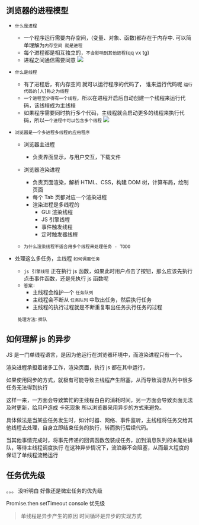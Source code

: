 ## 浏览器的进程模型

- `什么是进程`

  - 一个程序运行需要内存空间，(变量、对象、函数)都存在于内存中. 可以简单理解为`内存空间 就是进程`
  - 每个进程都是相互独立的，`不会影响到其他进程`(qq vx tg)
  - 进程之间通信需要同意
    ![](http://mdrs.yuanjin.tech/img/202208092057573.png)

- `什么是线程`

  - 有了进程后，有内存空间 就可以运行程序的代码了， 谁来运行代码呢 `运行代码的[人]称之为线程`
  - `一个进程至少得有一个线程`，所以在进程开启后自动创建一个线程来运行代码，该线程成为主线程
  - 如果程序需要同时执行多个代码，主线程就会启动更多的线程来执行代码，所以`一个进程中可以包含多个线程`
    ![](http://mdrs.yuanjin.tech/img/202208092108499.png)

- `浏览器是一个多进程多线程的应用程序`

  - 浏览器主进程
    - 负责界面显示，与用户交互，下载文件
  - 浏览器渲染进程

    - 负责页面渲染，解析 HTML、CSS，构建 DOM 树，计算布局，绘制页面
    - 每个 Tab 页都对应一个渲染进程
    - 渲染进程是多线程的
      - GUI 渲染线程
      - JS 引擎线程
      - 事件触发线程
      - 定时触发器线程

  - `为什么渲染线程不适合用多个线程来处理任务 - TODO`

- 处理这么多任务，主线程 `如何调度任务`

  - `js 引擎线程` 正在执行 js 函数，如果此时用户点击了按钮，那么应该先执行点击事件函数，还是先执行 js 函数呢
  - `答案: `
    - 主线程会维护一个 `任务队列`
    - 主线程会不断从 `任务队列` 中取出任务，然后执行任务
    - 主线程的执行过程就是不断重复取出任务执行任务的过程

  ` 处理方法`: `排队`

## 如何理解 js 的异步

JS 是一门单线程语言，是因为他运行在浏览器环境中，而渲染进程只有一个。

渲染进程承担着诸多工作，渲染页面，执行 js 都在其中运行，

如果使用同步的方式，就极有可能导致主线程产生阻塞，从而导致消息队列中很多任务无法得到执行

这样一来，一方面会导致繁忙的主线程白白的消耗时间，另一方面会导致页面无法及时更新，给用户造成 卡死现象
所以浏览器采用异步的方式来避免。

具体做法是当某些任务发生时，如计时器、网络、事件监听，主线程将任务交给其他线程去处理，自身立即结束任务的执行，转而执行后续代码。

当其他事情完成时，将事先传递的回调函数包装成任务，加到消息队列的末尾处排队，等待主线程调度执行
在这种异步情况下，流浪器不会阻塞，从而最大程度的保证了单线程流畅运行

## 任务优先级

。。。 没听明白 好像还是微宏任务的优先级

Promise.then setTimeout console 优先级

> 单线程是异步产生的原因
> 时间循环是异步的实现方式

<!--
- 任务没有优先级，在消息队列中先进先出，`但消息队列是有优先级的`

- 根据 W3C 的最新解释:

  - 每个任务都有一个任务类型，同一个类型的任务必须在一个队列，不同类型的任务可以分属于不同的队列。
    在一次事件循环中，浏览器可以根据实际情况从不同的队列中取出任务执行。
  - 浏览器必须准备好一个微队列，微队列中的任务优先所有其他任务执行
    https://html.spec.whatwg.org/multipage/webappapis.html#perform-a-microtask-checkpoint

> 过去把消息队列简单分为宏队列和微队列，这种说法目前已无法满足复杂的浏览器环境，取而代之的是一种更加灵活多变的处理方式。
 -->
<!--
> 面试题：阐述一下 JS 的事件循环
>
> 参考答案：
>
> 事件循环又叫做消息循环，是浏览器渲染主线程的工作方式。
>
> 在 Chrome 的源码中，它开启一个不会结束的 for 循环，每次循环从消息队列中取出第一个任务执行，而其他线程只需要在合适的时候将任务加入到队列末尾即可。
>
> 过去把消息队列简单分为宏队列和微队列，这种说法目前已无法满足复杂的浏览器环境，取而代之的是一种更加灵活多变的处理方式。
>
> 根据 W3C 官方的解释，每个任务有不同的类型，同类型的任务必须在同一个队列，不同的任务可以属于不同的队列。不同任务队列有不同的优先级，在一次事件循环中，由浏览器自行决定取哪一个队列的任务。但浏览器必须有一个微队列，微队列的任务一定具有最高的优先级，必须优先调度执行。 -->
